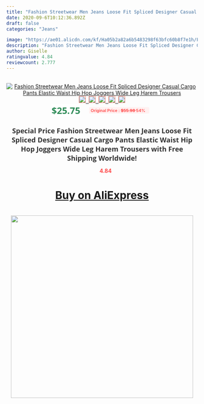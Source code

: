 ```yaml
---
title: "Fashion Streetwear Men Jeans Loose Fit Spliced Designer Casual Cargo Pants Elastic Waist Hip Hop Joggers Wide Leg Harem Trousers"
date: 2020-09-6T10:12:36.892Z
draft: false
categories: "Jeans"

image: "https://ae01.alicdn.com/kf/Ha05b2a82a6b5483298f63bfc60b8f7e1h/Fashion-Streetwear-Men-Jeans-Loose-Fit-Spliced-Designer-Casual-Cargo-Pants-Elastic-Waist-Hip-Hop-Joggers.jpg"
description: "Fashion Streetwear Men Jeans Loose Fit Spliced Designer Casual Cargo Pants Elastic Waist Hip Hop Joggers Wide Leg Harem Trousers"
author: Giselle
ratingvalue: 4.84
reviewcount: 2.777
---
```

<br>
<div style="text-align: center;">
<a href="https://s.click.aliexpress.com/e/_9wEb69" target="_blank" rel="nofollow noopener noreferrer"><img alt="Fashion Streetwear Men Jeans Loose Fit Spliced Designer Casual Cargo Pants Elastic Waist Hip Hop Joggers Wide Leg Harem Trousers" class="magnifier-image" src="https://ae01.alicdn.com/kf/Ha05b2a82a6b5483298f63bfc60b8f7e1h/Fashion-Streetwear-Men-Jeans-Loose-Fit-Spliced-Designer-Casual-Cargo-Pants-Elastic-Waist-Hip-Hop-Joggers.jpg_640x640.jpg">
<br>
<img style="border:1px solid salmon" src="https://ae01.alicdn.com/kf/Ha05b2a82a6b5483298f63bfc60b8f7e1h/Fashion-Streetwear-Men-Jeans-Loose-Fit-Spliced-Designer-Casual-Cargo-Pants-Elastic-Waist-Hip-Hop-Joggers.jpg_120x120.jpg">&nbsp;&nbsp;<img style="border:1px solid salmon" src="https://ae01.alicdn.com/kf/H1c35fe5383ec4f229ddc1fdc124c36eex/Fashion-Streetwear-Men-Jeans-Loose-Fit-Spliced-Designer-Casual-Cargo-Pants-Elastic-Waist-Hip-Hop-Joggers.jpg_120x120.jpg">&nbsp;&nbsp;<img style="border:1px solid salmon" src="https://ae01.alicdn.com/kf/H0c6c0cb5e0114095b1668d084b9d0d49w/Fashion-Streetwear-Men-Jeans-Loose-Fit-Spliced-Designer-Casual-Cargo-Pants-Elastic-Waist-Hip-Hop-Joggers.jpg_120x120.jpg">&nbsp;&nbsp;<img style="border:1px solid salmon" src="https://ae01.alicdn.com/kf/Hcd8092afce05482fa289dedd361ff38cB/Fashion-Streetwear-Men-Jeans-Loose-Fit-Spliced-Designer-Casual-Cargo-Pants-Elastic-Waist-Hip-Hop-Joggers.jpg_120x120.jpg">&nbsp;&nbsp;<img style="border:1px solid salmon" src="https://ae01.alicdn.com/kf/Hf7b49540b35e47648a708d2c2cd55f11V/Fashion-Streetwear-Men-Jeans-Loose-Fit-Spliced-Designer-Casual-Cargo-Pants-Elastic-Waist-Hip-Hop-Joggers.jpg_120x120.jpg"></a></div><br0>
<div style="text-align: center;"><span style="background-color: white; border: 0px; box-sizing: border-box; color: seagreen; display: inline-block; font-family: &quot;open sans&quot; , &quot;arial&quot; , &quot;helvetica&quot; , sans-serif , &quot;heiti&quot;; font-size: 24px; font-stretch: inherit; font-weight: 700; line-height: inherit; margin: 0px 10px 0px 0px; padding: 0px; vertical-align: middle;">$25.75 </span>
<span style="background: rgb(255 , 241 , 241); border-radius: 3px; border: 0px; box-sizing: border-box; color: #ff4747; display: inline-block; font-family: inherit; font-size: 12px; font-stretch: inherit; font-style: inherit; font-variant: inherit; font-weight: 600; line-height: inherit; margin: 0px; padding: 2px 5px; transform: scale(0.9); vertical-align: middle;">Original Price : <b style="text-decoration: line-through;">$55.98 </b> 54%&nbsp;&nbsp;</span></div>
<h1 style="color: #333333; display: inline-block; font-family: &quot;open sans&quot; , &quot;arial&quot; , &quot;helvetica&quot; , sans-serif , &quot;heiti&quot;; font-size: 18px; font-stretch: inherit; font-weight: 700; text-align: center;">Special Price Fashion Streetwear Men Jeans Loose Fit Spliced Designer Casual Cargo Pants Elastic Waist Hip Hop Joggers Wide Leg Harem Trousers with Free Shipping Worldwide!</h1>
<div style="color: #ff4747; text-align: center;">
<img src="https://4.bp.blogspot.com/-M0ZcTcb-5uY/XleCXlxnR4I/AAAAAAAAAEc/OrjgMkXV1oMQFaCRZj5HQwOCBcu3w1FegCPcBGAYYCw/s1600/star.png" style="height: 15px;">&nbsp;<b>4.84</b></div>
<div class="button_cont" align="center"><a class="buynow_a" href="https://s.click.aliexpress.com/e/_9wEb69" target="_blank" rel="nofollow noopener noreferrer"><H1>Buy on AliExpress</H1></a></div><br>
<div class="separator" style="clear: both; text-align: center;">
<img src="https://lh3.googleusercontent.com/-pTy5HemUv9M/XlePHvY0dAI/AAAAAAAAAE4/0nX5iRUoIWY8eMW9Dpxeirr157OZliDIgCLcBGAsYHQ/s1600/badge.gif" width="480">
</div>
